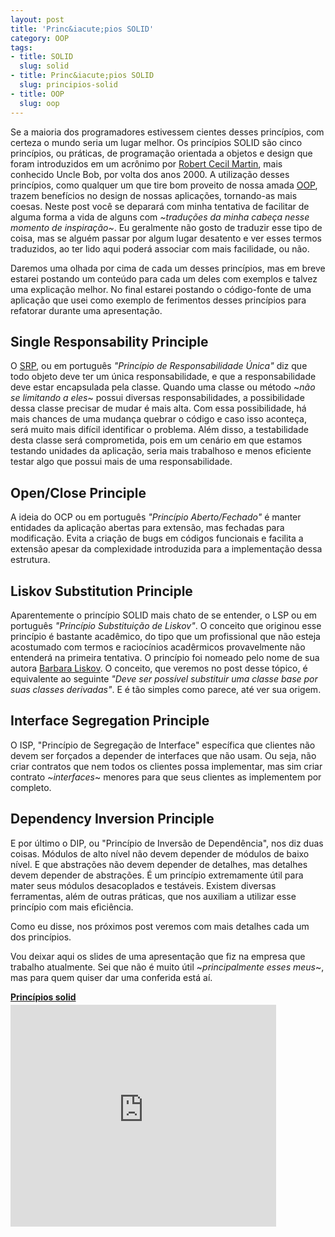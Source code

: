 ```yaml
--- 
layout: post
title: 'Princ&iacute;pios SOLID'
category: OOP
tags: 
- title: SOLID
  slug: solid
- title: Princ&iacute;pios SOLID
  slug: principios-solid  
- title: OOP
  slug: oop
---
```

Se a maioria dos programadores estivessem cientes desses princípios, com certeza o mundo seria um lugar melhor.
Os princípios SOLID são cinco princípios, ou práticas, de programação orientada a objetos e design que foram introduzidos em um acrônimo por [Robert Cecil Martin][uncle-bob], mais conhecido Uncle Bob, por volta dos anos 2000.
A utilização desses princípios, como qualquer um que tire bom proveito de nossa amada [OOP][oop], trazem benefícios no design de nossas aplicações, tornando-as mais coesas.
Neste post você se deparará com minha tentativa de facilitar de alguma forma a vida de alguns com *~traduções da minha cabeça nesse momento de inspiração~*. Eu geralmente não gosto de traduzir esse tipo de coisa, mas se alguém passar por algum lugar desatento e ver esses termos traduzidos, ao ter lido aqui poderá associar com mais facilidade, ou não.

Daremos uma olhada por cima de cada um desses princípios, mas em breve estarei postando um conteúdo para cada um deles com exemplos e talvez uma explicação melhor.
No final estarei postando o código-fonte de uma aplicação que usei como exemplo de ferimentos desses princípios para refatorar durante uma apresentação.


## Single Responsability Principle

O [SRP][srp], ou em português *"Princípio de Responsabilidade Única"* diz que todo objeto deve ter um única responsabilidade, e que a responsabilidade deve estar encapsulada pela classe.
Quando uma classe ou método ~*não se limitando a eles*~ possui diversas responsabilidades, a possibilidade dessa classe precisar de mudar é mais alta. 
Com essa possibilidade, há mais chances de uma mudança quebrar o código e caso isso aconteça, será muito mais difícil identificar o problema.
Além disso, a testabilidade desta classe será comprometida, pois em um cenário em que estamos testando unidades da aplicação, seria mais trabalhoso e menos eficiente testar algo que possui mais de uma responsabilidade.


## Open/Close Principle

A ideia do OCP ou em português *"Princípio Aberto/Fechado"* é manter entidades da aplicação abertas para extensão, mas fechadas para modificação.
Evita a criação de bugs em códigos funcionais e facilita a extensão apesar da complexidade introduzida para a implementação dessa estrutura.


## Liskov Substitution Principle

Aparentemente o princípio SOLID mais chato de se entender, o LSP ou em português *"Princípio Substituição de Liskov"*. O conceito que originou esse princípio é bastante acadêmico, do tipo que um profissional que não esteja acostumado com termos e raciocínios acadêrmicos provavelmente não entenderá na primeira tentativa.
O princípio foi nomeado pelo nome de sua autora [Barbara Liskov][barbara-liskov].
O conceito, que veremos no post desse tópico, é equivalente ao seguinte *"Deve ser possível substituir uma classe base por suas classes derivadas"*. E é tão simples como parece, até ver sua origem.


## Interface Segregation Principle

O ISP, "Princípio de Segregação de Interface" específica que clientes não devem ser forçados a depender de interfaces que não usam. Ou seja, não criar contratos que nem todos os clientes possa implementar, mas sim criar contrato ~*interfaces*~ menores para que seus clientes as implementem por completo.


## Dependency Inversion Principle

E por último o DIP, ou "Princípio de Inversão de Dependência", nos diz duas coisas. Módulos de alto nível não devem depender de módulos de baixo nível. E que abstrações não devem depender de detalhes, mas detalhes devem depender de abstrações.
É um princípio extremamente útil para mater seus módulos desacoplados e testáveis. Existem diversas ferramentas, além de outras práticas, que nos auxiliam a utilizar esse princípio com mais eficiência.


Como eu disse, nos próximos post veremos com mais detalhes cada um dos princípios.


Vou deixar aqui os slides de uma apresentação que fiz na empresa que trabalho atualmente. Sei que não é muito útil ~*principalmente esses meus*~, mas para quem quiser dar uma conferida está aí.

<div style="width:425px" id="__ss_12226756"> <strong style="display:block;margin:12px 0 4px"><a href="http://www.slideshare.net/dyegocosta/princpios-solid-12226756" title="Princípios solid" target="_blank">Princípios solid</a></strong> <iframe src="http://www.slideshare.net/slideshow/embed_code/12226756" width="425" height="355" frameborder="0" marginwidth="0" marginheight="0" scrolling="no"></iframe> </div><br />

[oop]:http://dyegocosta.com/category/oop
[uncle-bob]:http://en.wikipedia.org/wiki/Robert_Cecil_Martin
[srp]:http://dyegocosta.com/tags/srp
[barbara-liskov]:http://en.wikipedia.org/wiki/Barbara_Liskov